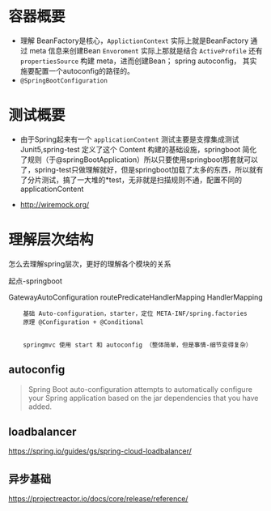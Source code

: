 # 容器概要

- 理解 BeanFactory是核心，`ApplictionContext` 实际上就是BeanFactory 通过 meta 信息来创建Bean `Envoroment` 实际上那就是结合 `ActiveProfile` 还有  `propertiesSource`
构建 meta，进而创建Bean； spring autoconfig， 其实施要配置一个autoconfig的路径的。
- `@SpringBootConfiguration`



# 测试概要
- 由于Spring起来有一个  `applicationContent` 测试主要是支撑集成测试Junit5,spring-test 定义了这个 Content 构建的基础设施，springboot 简化了规则（于@springBootApplication）所以只要使用springboot那套就可以了，spring-test只做理解就好，但是springboot加载了太多的东西，所以就有了分片测试，搞了一大堆的*test，无非就是扫描规则不通，配置不同的 applicationContent

- http://wiremock.org/


# 理解层次结构
怎么去理解spring层次，更好的理解各个模块的关系


起点-springboot

GatewayAutoConfiguration routePredicateHandlerMapping HandlerMapping

```
    基础 Auto-configuration，starter，定位 META-INF/spring.factories
    原理 @Configuration + @Conditional


    springmvc 使用 start 和 autoconfig （整体简单，但是事情-细节变得复杂）
```

## autoconfig

>Spring Boot auto-configuration attempts to automatically configure your Spring application based on the jar dependencies that you have added.

## loadbalancer
https://spring.io/guides/gs/spring-cloud-loadbalancer/

## 异步基础
https://projectreactor.io/docs/core/release/reference/
